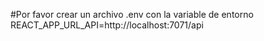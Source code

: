 #Por favor crear un archivo .env con la variable de entorno 
REACT_APP_URL_API=http://localhost:7071/api
